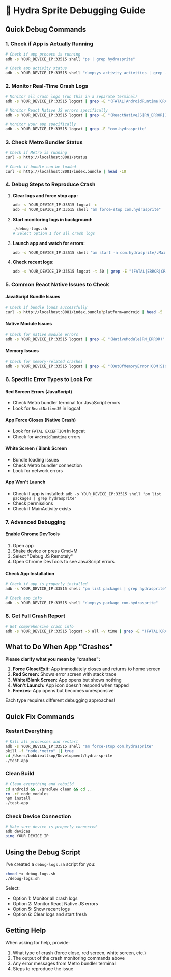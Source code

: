 # 🐛 Hydra Sprite Debugging Guide

## Quick Debug Commands

### 1. Check if App is Actually Running
```bash
# Check if app process is running
adb -s YOUR_DEVICE_IP:33515 shell "ps | grep hydrasprite"

# Check app activity status
adb -s YOUR_DEVICE_IP:33515 shell "dumpsys activity activities | grep -i hydra"
```

### 2. Monitor Real-Time Crash Logs
```bash
# Monitor all crash logs (run this in a separate terminal)
adb -s YOUR_DEVICE_IP:33515 logcat | grep -E "(FATAL|AndroidRuntime|CRASH|E/)"

# Monitor React Native JS errors specifically
adb -s YOUR_DEVICE_IP:33515 logcat | grep -E "(ReactNativeJS|RN_ERROR|JS_ERROR)"

# Monitor your app specifically
adb -s YOUR_DEVICE_IP:33515 logcat | grep -E "com.hydrasprite"
```

### 3. Check Metro Bundler Status
```bash
# Check if Metro is running
curl -s http://localhost:8081/status

# Check if bundle can be loaded
curl -s http://localhost:8081/index.bundle | head -10
```

### 4. Debug Steps to Reproduce Crash

1. **Clear logs and force stop app:**
   ```bash
   adb -s YOUR_DEVICE_IP:33515 logcat -c
   adb -s YOUR_DEVICE_IP:33515 shell "am force-stop com.hydrasprite"
   ```

2. **Start monitoring logs in background:**
   ```bash
   ./debug-logs.sh
   # Select option 1 for all crash logs
   ```

3. **Launch app and watch for errors:**
   ```bash
   adb -s YOUR_DEVICE_IP:33515 shell "am start -n com.hydrasprite/.MainActivity"
   ```

4. **Check recent logs:**
   ```bash
   adb -s YOUR_DEVICE_IP:33515 logcat -t 50 | grep -E "(FATAL|ERROR|CRASH|ReactNativeJS)"
   ```

### 5. Common React Native Issues to Check

#### JavaScript Bundle Issues
```bash
# Check if bundle loads successfully
curl -s http://localhost:8081/index.bundle?platform=android | head -5
```

#### Native Module Issues
```bash
# Check for native module errors
adb -s YOUR_DEVICE_IP:33515 logcat | grep -E "(NativeModule|RN_ERROR)"
```

#### Memory Issues
```bash
# Check for memory-related crashes
adb -s YOUR_DEVICE_IP:33515 logcat | grep -E "(OutOfMemoryError|OOM|SIGSEGV)"
```

### 6. Specific Error Types to Look For

#### Red Screen Errors (JavaScript)
- Check Metro bundler terminal for JavaScript errors
- Look for `ReactNativeJS` in logcat

#### App Force Closes (Native Crash)
- Look for `FATAL EXCEPTION` in logcat
- Check for `AndroidRuntime` errors

#### White Screen / Blank Screen
- Bundle loading issues
- Check Metro bundler connection
- Look for network errors

#### App Won't Launch
- Check if app is installed: `adb -s YOUR_DEVICE_IP:33515 shell "pm list packages | grep hydrasprite"`
- Check permissions
- Check if MainActivity exists

### 7. Advanced Debugging

#### Enable Chrome DevTools
1. Open app
2. Shake device or press Cmd+M
3. Select "Debug JS Remotely"
4. Open Chrome DevTools to see JavaScript errors

#### Check App Installation
```bash
# Check if app is properly installed
adb -s YOUR_DEVICE_IP:33515 shell "pm list packages | grep hydrasprite"

# Check app info
adb -s YOUR_DEVICE_IP:33515 shell "dumpsys package com.hydrasprite"
```

### 8. Get Full Crash Report
```bash
# Get comprehensive crash info
adb -s YOUR_DEVICE_IP:33515 logcat -b all -v time | grep -E "(FATAL|CRASH|ERROR|com.hydrasprite)" | tail -50
```

## What to Do When App "Crashes"

**Please clarify what you mean by "crashes":**

1. **Force Close/Exit:** App immediately closes and returns to home screen
2. **Red Screen:** Shows error screen with stack trace
3. **White/Blank Screen:** App opens but shows nothing
4. **Won't Launch:** App icon doesn't respond when tapped
5. **Freezes:** App opens but becomes unresponsive

Each type requires different debugging approaches!

## Quick Fix Commands

### Restart Everything
```bash
# Kill all processes and restart
adb -s YOUR_DEVICE_IP:33515 shell "am force-stop com.hydrasprite"
pkill -f "node.*metro" || true
cd /Users/bobbieallsop/Development/hydra-sprite
./test-app
```

### Clean Build
```bash
# Clean everything and rebuild
cd android && ./gradlew clean && cd ..
rm -rf node_modules
npm install
./test-app
```

### Check Device Connection
```bash
# Make sure device is properly connected
adb devices
ping YOUR_DEVICE_IP
```

## Using the Debug Script

I've created a `debug-logs.sh` script for you:

```bash
chmod +x debug-logs.sh
./debug-logs.sh
```

Select:
- Option 1: Monitor all crash logs
- Option 2: Monitor React Native JS errors
- Option 5: Show recent logs
- Option 6: Clear logs and start fresh

## Getting Help

When asking for help, provide:
1. What type of crash (force close, red screen, white screen, etc.)
2. The output of the crash monitoring commands above
3. Any error messages from Metro bundler terminal
4. Steps to reproduce the issue 
